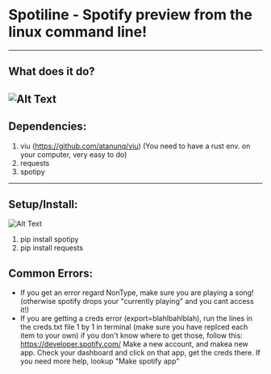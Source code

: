 # Spotiline - Spotify preview from the linux command line!

----
## What does it do?

![Alt Text](https://i.imgur.com/y4bJpdj.gif)
----
## Dependencies:
1. viu (https://github.com/atanunq/viu) (You need to have a rust env. on your computer, very easy to do)
2. requests
3. spotipy
----
## Setup/Install:
![Alt Text](https://github.com/etfriedman/command-line-spotify-player/blob/master/setup1.gif)
1. pip install spotipy
2. pip install requests



## Common Errors:
- If you get an error regard NonType, make sure you are playing a song! (otherwise spotify drops your "currently playing" and you cant access it!)
- If you are getting a creds error (export=blahlbahlblah), run the lines in the creds.txt file 1 by 1 in terminal (make sure you have replced each item to your own)
if you don't know where to get those, follow this: https://developer.spotify.com/
Make a new account, and makea new app.
Check your dashboard and click on that app, get the creds there.
If you need more help, lookup "Make spotify app"
